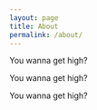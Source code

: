 ```yaml
---
layout: page
title: About
permalink: /about/
---
```

You wanna get high?

You wanna get high?

You wanna get high?
